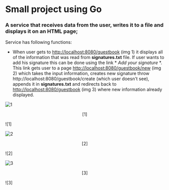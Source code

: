 # Small project using Go

### A service that receives data from the user, writes it to a file and displays it on an HTML page;

Service has following functions:

- When user gets to [http://localhost:8080/guestbook](http://localhost:8080/guestbook) (img 1) it displays all of the information that was read from **signatures.txt** file. If user wants to add his signature this can be done using the link * *Add your signature* *. This link gets user to a page [http://localhost:8080/guestbook/new](http://localhost:8080/guestbook/new) (img 2) which takes the input information, creates new signature throw http://localhost:8080/guestbook/create (which user doesn't see), appends it in **signatures.txt** and redirects back to [http://localhost:8080/guestbook](http://localhost:8080/guestbook) (img 3) where new information already displayed.

![1](https://user-images.githubusercontent.com/90202470/199536817-d9849291-4e89-4ad4-9227-70ffb9e0cdc9.jpg)
<p align="center">[1]</p>![1]


![2](https://user-images.githubusercontent.com/90202470/199536907-8b08b85d-21f9-425a-9290-528a7c9e6b3f.jpg)
<p align="center">[2]</p>![2]

![3](https://user-images.githubusercontent.com/90202470/199536950-2221111b-6fde-4db7-907f-983cc7c982a9.jpg)
<p align="center">[3]</p>![3]
